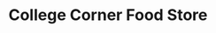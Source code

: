 ---
title: "College Corner Food Store"
url: /hanover-county/college-corner-food-store/
shop: Lebensmittel
---